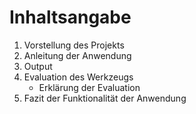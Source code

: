# Inhaltsangabe 

1. Vorstellung des Projekts
2. Anleitung der Anwendung
3. Output
4. Evaluation des Werkzeugs
   - Erklärung der Evaluation  
5. Fazit der Funktionalität der Anwendung
